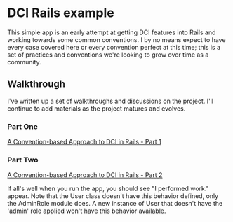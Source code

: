 # DCI Rails example
This simple app is an early attempt at getting DCI features into Rails and working towards some common conventions. I by no means expect to have every case covered here or every convention perfect at this time; this is a set of practices and conventions we're looking to grow over time as a community.

## Walkthrough

I've written up a set of walkthroughs and discussions on the project. I'll continue to add materials as the project matures and evolves.

### Part One
[A Convention-based Approach to DCI in Rails - Part 1 ](http://dot-inspect.tumblr.com/post/5718527300)

### Part Two
[A Convention-based Approach to DCI in Rails - Part 2](http://dot-inspect.tumblr.com/post/5718127363)

If all's well when you run the app, you should see "I performed work." appear. Note that the User class doesn't have this behavior defined, only the AdminRole module does. A new instance of User that doesn't have the 'admin' role applied won't have this behavior available.